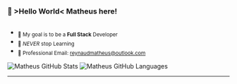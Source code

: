 ### 👾 >Hello World< Matheus here! 
##
-  <sub>🎯 My goal is to be a **Full Stack** Developer</sub>
-  <sub>🌱 _NEVER_ stop Learning</sub>
-  <sub>📧 Professional Email: reynaudmatheus@outlook.com</sub>

![Matheus GitHub Stats](https://github-readme-stats.vercel.app/api?username=mathreux&show_icons=true&theme=github_dark&hide_border=true&bg_color=00000000&text_color=888c91)
![Matheus GitHub Languages](https://github-readme-stats.vercel.app/api/top-langs/?username=mathreux&show_icons=true&theme=github_dark&layout=compact&hide_border=true&bg_color=00000000&text_color=888c91)
***
